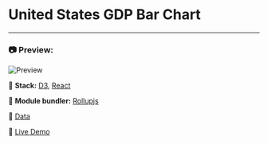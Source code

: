 # United States GDP Bar Chart
---

### :camera: Preview: 

![Preview](https://projects-preview.s3.eu-west-3.amazonaws.com/United+States+GDP+bar+chart+mbdev.webp)

:rocket: **Stack:** [D3](https://d3js.org/), [React](https://reactjs.org/)

:hammer: **Module bundler:** [Rollupjs](https://rollupjs.org/guide/en/)

:page_with_curl: [Data](https://raw.githubusercontent.com/freeCodeCamp/ProjectReferenceData/master/GDP-data.json)

:pushpin: [Live Demo](https://usgdp-mbdev.netlify.app/)
